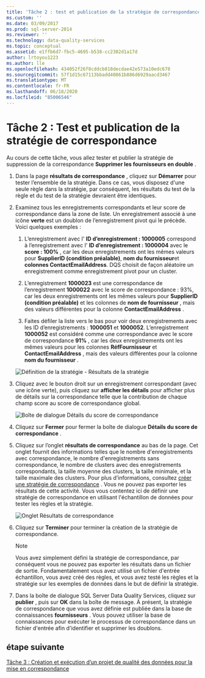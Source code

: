 ```yaml
---
title: 'Tâche 2 : test et publication de la stratégie de correspondance | Microsoft Docs'
ms.custom: ''
ms.date: 03/09/2017
ms.prod: sql-server-2014
ms.reviewer: ''
ms.technology: data-quality-services
ms.topic: conceptual
ms.assetid: e1ffb6d7-fbc5-4695-b538-cc2302d1a17d
author: lrtoyou1223
ms.author: lle
ms.openlocfilehash: 434052f26f8cddcb818decdae42e573a10edc678
ms.sourcegitcommit: 57f1d15c67113bbadd40861b886d6929aacd3467
ms.translationtype: MT
ms.contentlocale: fr-FR
ms.lasthandoff: 06/18/2020
ms.locfileid: "85006546"
---
```

# <a name="task-2-testing-and-publishing-the-matching-policy"></a>Tâche 2 : Test et publication de la stratégie de correspondance
  Au cours de cette tâche, vous allez tester et publier la stratégie de suppression de la correspondance **Supprimer les fournisseurs en double** .  
  
1.  Dans la page **résultats de correspondance** , cliquez sur **Démarrer** pour tester l’ensemble de la stratégie. Dans ce cas, vous disposez d'une seule règle dans la stratégie, par conséquent, les résultats du test de la règle et du test de la stratégie devraient être identiques.  
  
2.  Examinez tous les enregistrements correspondants et leur score de correspondance dans la zone de liste. Un enregistrement associé à une icône **verte** est un doublon de l’enregistrement pivot qui le précède. Voici quelques exemples :  
  
    1.  L’enregistrement avec l' **ID d’enregistrement : 1000005** correspond à l’enregistrement avec l' **ID d’enregistrement : 1000004** avec le **score : 100%** , car les deux enregistrements ont les mêmes valeurs pour **SupplierID (condition préalable)**, **nom du fournisseur**et **colonnes ContactEmailAddress**. DQS choisit de façon aléatoire un enregistrement comme enregistrement pivot pour un cluster.  
  
    2.  L’enregistrement **1000023** est une correspondance de l’enregistrement **1000022** avec le score de correspondance : 93%, car les deux enregistrements ont les mêmes valeurs pour **SupplierID (condition préalable)** et les colonnes de **nom de fournisseur** , mais des valeurs différentes pour la colonne **ContactEmailAddress** .  
  
    3.  Faites défiler la liste vers le bas pour voir deux enregistrements avec les ID d’enregistrements : **1000051** et **1000052**. L’enregistrement **1000052** est considéré comme une correspondance avec le score de correspondance **91%** , car les deux enregistrements ont les mêmes valeurs pour les colonnes **RéfFournisseur** et **ContactEmailAddress** , mais des valeurs différentes pour la colonne **nom du fournisseur** .  
  
     ![Définition de la stratégie - Résultats de la stratégie](../../2014/tutorials/media/et-testingandpublishingthematchingpolicy-01.jpg "Définition de la stratégie - Résultats de la stratégie")  
  
3.  Cliquez avec le bouton droit sur un enregistrement correspondant (avec une icône verte), puis cliquez sur **afficher les détails** pour afficher plus de détails sur la correspondance telle que la contribution de chaque champ score au score de correspondance global.  
  
     ![Boîte de dialogue Détails du score de correspondance](../../2014/tutorials/media/et-testingandpublishingthematchingpolicy-02.jpg "Boîte de dialogue Détails du score de correspondance")  
  
4.  Cliquez sur **Fermer** pour fermer la boîte de dialogue **Détails du score de correspondance** .  
  
5.  Cliquez sur l’onglet **résultats de correspondance** au bas de la page. Cet onglet fournit des informations telles que le nombre d'enregistrements avec correspondance, le nombre d'enregistrements sans correspondance, le nombre de clusters avec des enregistrements correspondants, la taille moyenne des clusters, la taille minimale, et la taille maximale des clusters. Pour plus d’informations, consultez [créer une stratégie de correspondance](https://msdn.microsoft.com/library/hh270290.aspx) . Vous ne pouvez pas exporter les résultats de cette activité. Vous vous contentez ici de définir une stratégie de correspondance en utilisant l'échantillon de données pour tester les règles et la stratégie.  
  
     ![Onglet Résultats de correspondance](../../2014/tutorials/media/et-testingandpublishingthematchingpolicy-03.jpg "Onglet Résultats de correspondance")  
  
6.  Cliquez sur **Terminer** pour terminer la création de la stratégie de correspondance.  
  
    > [!NOTE]  
    >  Vous avez simplement défini la stratégie de correspondance, par conséquent vous ne pouvez pas exporter les résultats dans un fichier de sortie. Fondamentalement vous avez utilisé un fichier d'entrée échantillon, vous avez créé des règles, et vous avez testé les règles et la stratégie sur les exemples de données dans le but de définir la stratégie.  
  
7.  Dans la boîte de dialogue SQL Server Data Quality Services, cliquez sur **publier** , puis sur **OK** dans la boîte de message. À présent, la stratégie de correspondance que vous avez définie est publiée dans la base de connaissances **fournisseurs** . Vous pouvez utiliser la base de connaissances pour exécuter le processus de correspondance dans un fichier d'entrée afin d'identifier et supprimer les doublons.  
  
## <a name="next-step"></a>étape suivante  
 [Tâche 3 : Création et exécution d’un projet de qualité des données pour la mise en correspondance](../../2014/tutorials/task-3-creating-and-running-a-data-quality-project-for-matching.md)  
  
  
